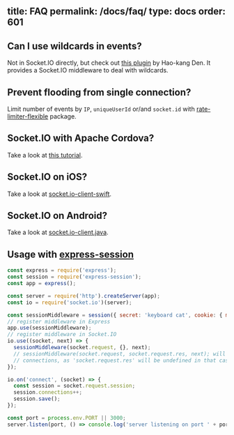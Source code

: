 title: FAQ
permalink: /docs/faq/
type: docs
order: 601
---

## Can I use wildcards in events?

Not in Socket.IO directly, but check out [this plugin](https://github.com/hden/socketio-wildcard) by Hao-kang Den. It provides a Socket.IO middleware to deal with wildcards.


## Prevent flooding from single connection?

Limit number of events by `IP`, `uniqueUserId` or/and `socket.id` with [rate-limiter-flexible](https://github.com/animir/node-rate-limiter-flexible/wiki/Overall-example#websocket-single-connection-prevent-flooding) package.

## Socket.IO with Apache Cordova?

Take a look at [this tutorial](/socket-io-with-apache-cordova/).

## Socket.IO on iOS?

Take a look at [socket.io-client-swift](https://github.com/socketio/socket.io-client-swift).

## Socket.IO on Android?

Take a look at [socket.io-client.java](https://github.com/nkzawa/socket.io-client.java).

## Usage with [express-session](https://www.npmjs.com/package/express-session)

```js
const express = require('express');
const session = require('express-session');
const app = express();

const server = require('http').createServer(app);
const io = require('socket.io')(server);

const sessionMiddleware = session({ secret: 'keyboard cat', cookie: { maxAge: 60000 }});
// register middleware in Express
app.use(sessionMiddleware);
// register middleware in Socket.IO
io.use((socket, next) => {
  sessionMiddleware(socket.request, {}, next);
  // sessionMiddleware(socket.request, socket.request.res, next); will not work with websocket-only
  // connections, as 'socket.request.res' will be undefined in that case
});

io.on('connect', (socket) => {
  const session = socket.request.session;
  session.connections++;
  session.save();
});

const port = process.env.PORT || 3000;
server.listen(port, () => console.log('server listening on port ' + port));
```

